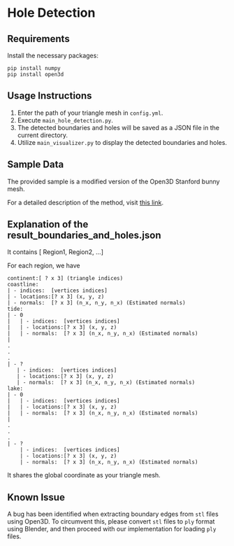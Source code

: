 # Hole Detection

## Requirements
Install the necessary packages:
```
pip install numpy
pip install open3d
```

## Usage Instructions
1. Enter the path of your triangle mesh in `config.yml`.
2. Execute `main_hole_detection.py`.
3. The detected boundaries and holes will be saved as a JSON file in the current directory.
4. Utilize `main_visualizer.py` to display the detected boundaries and holes.

## Sample Data
The provided sample is a modified version of the Open3D Stanford bunny mesh.

For a detailed description of the method, visit [this link](https://www.sciencedirect.com/science/article/pii/S001044852400023X).

## Explanation of the result_boundaries_and_holes.json  
It contains [ Region1, Region2, ...]  

For each region, we have 
```
continent:[ ? x 3] (triangle indices)  
coastline:  
| - indices:  [vertices indices]  
| - locations:[? x 3] (x, y, z)  
| - normals:  [? x 3] (n_x, n_y, n_x) (Estimated normals)  
tide:  
| - 0  
|   | - indices:  [vertices indices]  
|   | - locations:[? x 3] (x, y, z)  
|   | - normals:  [? x 3] (n_x, n_y, n_x) (Estimated normals)  
|  
.  
.  
.  
| - ?  
   | - indices:  [vertices indices]  
   | - locations:[? x 3] (x, y, z)  
   | - normals:  [? x 3] (n_x, n_y, n_x) (Estimated normals)  
lake:  
| - 0  
|   | - indices:  [vertices indices]  
|   | - locations:[? x 3] (x, y, z)  
|   | - normals:  [? x 3] (n_x, n_y, n_x) (Estimated normals)  
|  
.  
.  
.  
| - ?  
    | - indices:  [vertices indices]  
    | - locations:[? x 3] (x, y, z)  
    | - normals:  [? x 3] (n_x, n_y, n_x) (Estimated normals)  
```
It shares the global coordinate as your triangle mesh.
    
## Known Issue
A bug has been identified when extracting boundary edges from `stl` files using Open3D. To circumvent this, please convert `stl` files to `ply` format using Blender, and then proceed with our implementation for loading `ply` files.
